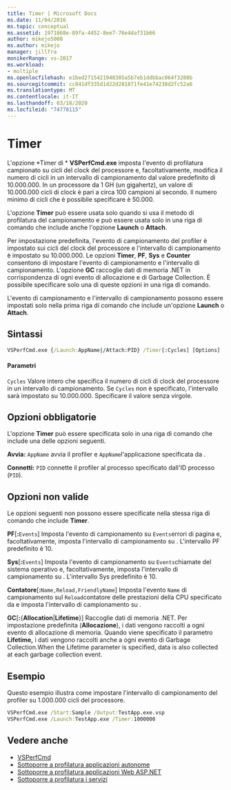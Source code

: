 ```yaml
---
title: Timer | Microsoft Docs
ms.date: 11/04/2016
ms.topic: conceptual
ms.assetid: 1971868e-89fa-4452-8ee7-76e4daf31b66
author: mikejo5000
ms.author: mikejo
manager: jillfra
monikerRange: vs-2017
ms.workload:
- multiple
ms.openlocfilehash: e1bed2715421948385a5b7eb1ddbbac064f3288b
ms.sourcegitcommit: cc841df335d1d22d281871fe41e74238d2fc52a6
ms.translationtype: MT
ms.contentlocale: it-IT
ms.lasthandoff: 03/18/2020
ms.locfileid: "74778115"
---
```

# <a name="timer"></a>Timer
L'opzione *Timer di * **VSPerfCmd.exe** imposta l'evento di profilatura campionato su cicli del clock del processore e, facoltativamente, modifica il numero di cicli in un intervallo di campionamento dal valore predefinito di 10.000.000. In un processore da 1 GH (un gigahertz), un valore di 10.000.000 cicli di clock è pari a circa 100 campioni al secondo. Il numero minimo di cicli che è possibile specificare è 50.000.

 L'opzione **Timer** può essere usata solo quando si usa il metodo di profilatura del campionamento e può essere usata solo in una riga di comando che include anche l'opzione **Launch** o **Attach**.

 Per impostazione predefinita, l'evento di campionamento del profiler è impostato sui cicli del clock del processore e l'intervallo di campionamento è impostato su 10.000.000. Le opzioni **Timer**, **PF**, **Sys** e **Counter** consentono di impostare l'evento di campionamento e l'intervallo di campionamento. L'opzione **GC** raccoglie dati di memoria .NET in corrispondenza di ogni evento di allocazione e di Garbage Collection. È possibile specificare solo una di queste opzioni in una riga di comando.

 L'evento di campionamento e l'intervallo di campionamento possono essere impostati solo nella prima riga di comando che include un'opzione **Launch** o **Attach**.

## <a name="syntax"></a>Sintassi

```cmd
VSPerfCmd.exe {/Launch:AppName|/Attach:PID} /Timer[:Cycles] [Options]
```

#### <a name="parameters"></a>Parametri
 `Cycles` Valore intero che specifica il numero di cicli di clock del processore in un intervallo di campionamento. Se `Cycles` non è specificato, l'intervallo sarà impostato su 10.000.000. Specificare il valore senza virgole.

## <a name="required-options"></a>Opzioni obbligatorie
 L'opzione **Timer** può essere specificata solo in una riga di comando che include una delle opzioni seguenti.

 **Avvia:** `AppName` avvia il profiler e `AppName`l'applicazione specificata da .

 **Connetti:** `PID` connette il profiler al processo specificato dall'ID processo (`PID`).

## <a name="invalid-options"></a>Opzioni non valide
 Le opzioni seguenti non possono essere specificate nella stessa riga di comando che include **Timer**.

 **PF**[**:**`Events`] Imposta l'evento di campionamento su `Events`errori di pagina e, facoltativamente, imposta l'intervallo di campionamento su . L'intervallo PF predefinito è 10.

 **Sys**[**:**`Events`] Imposta l'evento di campionamento su `Events`chiamate del sistema operativo e, facoltativamente, imposta l'intervallo di campionamento su . L'intervallo Sys predefinito è 10.

 **Contatore**[**:**`Name,Reload,FriendlyName`] Imposta l'evento `Name` di campionamento sul `Reload`contatore delle prestazioni della CPU specificato da e imposta l'intervallo di campionamento su .

 **GC**[**:**{**Allocation**&#124;**Lifetime**}] Raccoglie dati di memoria .NET. Per impostazione predefinita (**Allocazione**), i dati vengono raccolti a ogni evento di allocazione di memoria. Quando viene specificato il parametro **Lifetime,** i dati vengono raccolti anche a ogni evento di Garbage Collection.When the Lifetime parameter is specified, data is also collected at each garbage collection event.

## <a name="example"></a>Esempio
 Questo esempio illustra come impostare l'intervallo di campionamento del profiler su 1.000.000 cicli del processore.

```cmd
VSPerfCmd.exe /Start:Sample /Output:TestApp.exe.vsp
VSPerfCmd.exe /Launch:TestApp.exe /Timer:1000000
```

## <a name="see-also"></a>Vedere anche
- [VSPerfCmd](../profiling/vsperfcmd.md)
- [Sottoporre a profilatura applicazioni autonome](../profiling/command-line-profiling-of-stand-alone-applications.md)
- [Sottoporre a profilatura applicazioni Web ASP.NET](../profiling/command-line-profiling-of-aspnet-web-applications.md)
- [Sottoporre a profilatura i servizi](../profiling/command-line-profiling-of-services.md)
